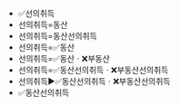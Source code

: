- ✅선의취득
- 선의취득=동산
- 선의취득=동산선의취득
- 선의취득=✅동산
- 선의취득=✅동산ㆍ❌부동산
- 선의취득=✅동산선의취득ㆍ❌부동산선의취득
- 선의취득▶️✅동산선의취득ㆍ❌부동산선의취득
- ✅동산선의취득